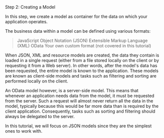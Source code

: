 Step 2: Creating a Model

In this step, we create a model as container for the data on which your application operates.

The business data within a model can be defined using various formats:
>JavaScript Object Notation (JSON)
>Extensible Markup Language (XML)
>OData
>Your own custom format (not covered in this tutorial)

When JSON, XML and resource models are created, the data they contain is loaded in a single request (either from a file stored locally on the client or by requesting it from a Web server). In other words, after the model's data has been requested, the entire model is known to the application. These models are known as client-side models and tasks such as filtering and sorting are performed locally on the client.

An OData model however, is a server-side model. This means that whenever an application needs data from the model, it must be requested from the server. Such a request will almost never return all the data in the model, typically because this would be far more data than is required by the client application. Consequently, tasks such as sorting and filtering should always be delegated to the server.

In this tutorial, we will focus on JSON models since they are the simplest ones to work with.

